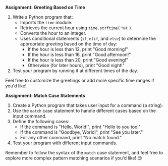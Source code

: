 
**Assignment: Greeting Based on Time**

1. Write a Python program that:
    - Imports the `time` module.
    - Retrieves the current hour using `time.strftime('%H')`.
    - Converts the hour to an integer.
    - Uses conditional statements (`if`, `elif`, and `else`) to determine the appropriate greeting based on the time of day:
        - If the hour is less than 12, print "Good morning!"
        - If the hour is less than 16, print "Good afternoon!"
        - If the hour is less than 20, print "Good evening!"
        - Otherwise (for later hours), print "Good night!"
2. Test your program by running it at different times of the day.

Feel free to customize the greetings or add more specific time ranges if you'd like!

**Assignment: Match Case Statements**

1. Create a Python program that takes user input for a command (a string).
2. Use the `match` case statement to handle different cases based on the input command.
3. Define the following cases:
    - If the command is "Hello, World!", print "Hello to you too!"
    - If the command is "Goodbye, World!", print "See you later."
    - For any other command, print "No match found."
4. Test your program with different input commands.

Remember to follow the syntax of the `match` case statement, and feel free to explore more complex pattern matching scenarios if you'd like! 😊
